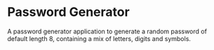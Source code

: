 # Password Generator
A password generator application to generate a random password of default length 8, containing a mix of letters, digits and symbols.
